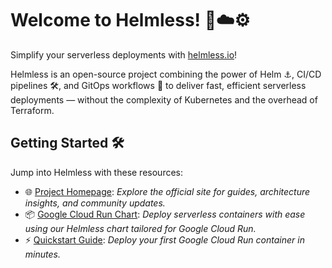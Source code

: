 # Welcome to Helmless! 🚀☁️⚙️

Simplify your serverless deployments with [helmless.io](https://helmless.io)!  

Helmless is an open-source project combining the power of Helm ⚓, CI/CD pipelines 🛠️, and GitOps workflows 📜 to deliver fast, efficient serverless deployments — without the complexity of Kubernetes and the overhead of Terraform.

## Getting Started 🛠️

Jump into Helmless with these resources:

- 🌐 [Project Homepage](https://helmless.io): *Explore the official site for guides, architecture insights, and community updates.*
- 📦 [Google Cloud Run Chart](https://helmless.io/docs/cloudrun/schemas/): *Deploy serverless containers with ease using our Helmless chart tailored for Google Cloud Run.*
- ⚡️ [Quickstart Guide](https://helmless.io/docs/cloudrun/quickstart/): *Deploy your first Google Cloud Run container in minutes.*

